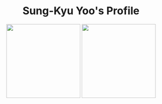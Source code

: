<h1 align="center">Sung-Kyu Yoo's Profile</h1>

<p align="center">
  <img height="200" src="https://github-readme-stats.vercel.app/api?username=skyoo2003&count_private=true&show_icons=true&&include_all_commits=true" />
  <img height="200" src="https://github-readme-stats.vercel.app/api/top-langs/?username=skyoo2003&layout=compact&show_icons=true" />
</p>
